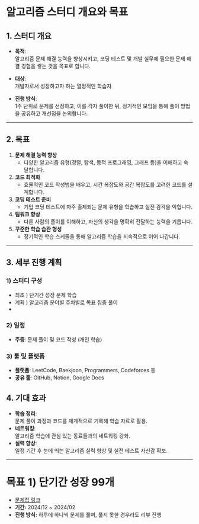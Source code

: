 # 알고리즘 스터디 개요와 목표

## 1. 스터디 개요
- **목적**:  
  알고리즘 문제 해결 능력을 향상시키고, 코딩 테스트 및 개발 실무에 필요한 문제 해결 경험을 쌓는 것을 목표로 합니다.

- **대상**:  
  개발자로서 성장하고자 하는 열정적인 학습자

- **진행 방식**:  
  1주 단위로 문제를 선정하고, 이를 각자 풀이한 뒤, 정기적인 모임을 통해 풀이 방법을 공유하고 개선점을 논의합니다.

---

## 2. 목표
1. **문제 해결 능력 향상**  
   - 다양한 알고리즘 유형(정렬, 탐색, 동적 프로그래밍, 그래프 등)을 이해하고 숙달합니다.
2. **코드 최적화**  
   - 효율적인 코드 작성법을 배우고, 시간 복잡도와 공간 복잡도를 고려한 코드를 설계합니다.
3. **코딩 테스트 준비**  
   - 기업 코딩 테스트에 자주 출제되는 문제 유형을 학습하고 실전 감각을 익힙니다.
4. **팀워크 향상**  
   - 다른 사람의 풀이를 이해하고, 자신의 생각을 명확히 전달하는 능력을 기릅니다.
5. **꾸준한 학습 습관 형성**  
   - 정기적인 학습 스케줄을 통해 알고리즘 학습을 지속적으로 이어 나갑니다.

---

## 3. 세부 진행 계획
### 1) 스터디 구성
- 최초 ) 단기간 성장 문제 학습
- 계획 ) 알고리즘 분야별 주차별로 목표 집중 풀이
- 
### 2) 일정
- **주중**: 문제 풀이 및 코드 작성 (개인 학습)


### 3) 툴 및 플랫폼
- **플랫폼**: LeetCode, Baekjoon, Programmers, Codeforces 등
- **공유 툴**: GitHub, Notion, Google Docs

## 4. 기대 효과
- **학습 정리**:  
  문제 풀이 과정과 코드를 체계적으로 기록해 학습 자료로 활용.
- **네트워킹**:  
  알고리즘 학습에 관심 있는 동료들과의 네트워킹 강화.
- **실력 향상**:  
  일정 기간 후 눈에 띄는 알고리즘 실력 향상 및 실전 테스트 자신감 확보.

---


# 목표 1) 단기간 성장 99개

- [문제집 링크](https://www.acmicpc.net/workbook/view/4349)
- **기간:** 2024/12 ~ 2024/02
- **진행 방식:** 하루에 하나씩 문제를 풀며, 풀지 못한 경우라도 리뷰 진행

